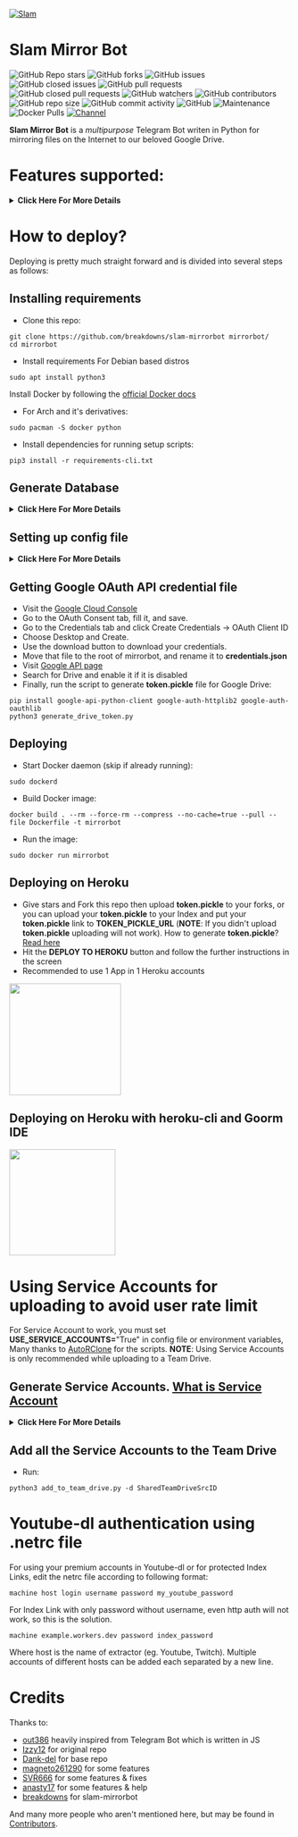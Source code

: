 [![Slam](https://telegra.ph/file/db03910496f06094f1f7a.jpg)](https://youtu.be/Pk_TthHfLeE)

# Slam Mirror Bot
![GitHub Repo stars](https://img.shields.io/github/stars/breakdowns/slam-mirrorbot?color=blue&style=flat)
![GitHub forks](https://img.shields.io/github/forks/breakdowns/slam-mirrorbot?color=green&style=flat)
![GitHub issues](https://img.shields.io/github/issues/breakdowns/slam-mirrorbot)
![GitHub closed issues](https://img.shields.io/github/issues-closed/breakdowns/slam-mirrorbot)
![GitHub pull requests](https://img.shields.io/github/issues-pr/breakdowns/slam-mirrorbot)
![GitHub closed pull requests](https://img.shields.io/github/issues-pr-closed/breakdowns/slam-mirrorbot)
![GitHub watchers](https://img.shields.io/github/watchers/breakdowns/slam-mirrorbot)
![GitHub contributors](https://img.shields.io/github/contributors/breakdowns/slam-mirrorbot?style=flat)
![GitHub repo size](https://img.shields.io/github/repo-size/breakdowns/slam-mirrorbot?color=red)
![GitHub commit activity](https://img.shields.io/github/commit-activity/m/breakdowns/slam-mirrorbot)
![GitHub](https://img.shields.io/github/license/breakdowns/slam-mirrorbot)
![Maintenance](https://img.shields.io/badge/Maintained%3F-yes-green.svg)
![Docker Pulls](https://img.shields.io/docker/pulls/breakdowns/mega-sdk-python?label=Docker%20Pull)
[![Channel](https://img.shields.io/badge/Join%20Channel-!-red)](https://t.me/SlamMirrorUpdates)

**Slam Mirror Bot** is a _multipurpose_ Telegram Bot writen in Python for mirroring files on the Internet to our beloved Google Drive.

# Features supported:
<details>
    <summary><b>Click Here For More Details</b></summary>

## Additional Features
- Updater (**NOTE**: You must upload your **token.pickle** to Index and fill your **token.pickle** url to **TOKEN_PICKLE_URL**, because your **token.pickle** will deleted after update, for more info please check [Setting up config file](https://github.com/breakdowns/slam-mirrorbot/tree/master#setting-up-config-file))
- Limiting size Torrent/Direct, Tar/Unzip, Mega, cloning Google Drive support
- Get detailed info about replied media (Only for Telegram file)
- Stop duplicate cloning Google Drive & mirroring Mega support
- Tar/Unzip Google Drive link support
- Speedtest with picture results
- Sudo with Database support
- Multiple Trackers support
- Check Heroku dynos stats
- Extracting **tar.xz** support
- Heroku config support
- Custom Image support
- Custom Progress bar
- Counting file/folder
- View Link button
- Shell and Executor
- Torrent search Supported:
```
nyaa.si, sukebei, 1337x, piratebay,
tgx, yts, eztv, torlock, rarbg
```
- Direct links Supported:
```
letsupload.io, hxfile.co, anonfiles.com, bayfiles.com, antfiles,
fembed.com, fembed.net, femax20.com, layarkacaxxi.icu, fcdn.stream,
sbplay.org, naniplay.com, naniplay.nanime.in, naniplay.nanime.biz, sbembed.com,
streamtape.com, streamsb.net, feurl.com, pixeldrain.com, racaty.net,
1drv.ms (Only works for file not folder or business account),
uptobox.com (Uptobox account must be premium)
```
## From Original Repos
- Mirroring direct download links, Torrent, and Telegram files to Google Drive
- Mirroring Mega.nz links to Google Drive (If your Mega account not premium, it will limit 5GB/6 hours)
- Copy files from someone's Drive to your Drive (Using Autorclone)
- Download/Upload progress, Speeds and ETAs
- Mirror all Youtube-dl supported links
- Docker support
- Uploading to Team Drive
- Index Link support
- Service Account support
- Delete files from Drive
- Shortener support
- Custom Filename (Only for URL, Telegram files and Youtube-dl. Not for Mega links and Magnet/Torrents)
- Extracting password protected files, using custom filename and download from password protected Index Links see these examples:
<p><a href="https://telegra.ph/Magneto-Python-Aria---Custom-Filename-Examples-01-20"> <img src="https://img.shields.io/badge/see%20on%20telegraph-grey?style=for-the-badge" width="190""/></a></p>

- Extract these filetypes and uploads to Google Drive
```
ZIP, RAR, TAR, 7z, ISO, WIM, CAB, GZIP, BZIP2, 
APM, ARJ, CHM, CPIO, CramFS, DEB, DMG, FAT, 
HFS, LZH, LZMA, LZMA2, MBR, MSI, MSLZ, NSIS, 
NTFS, RPM, SquashFS, UDF, VHD, XAR, Z.
```

</details>

# How to deploy?
Deploying is pretty much straight forward and is divided into several steps as follows:
## Installing requirements

- Clone this repo:
```
git clone https://github.com/breakdowns/slam-mirrorbot mirrorbot/
cd mirrorbot
```

- Install requirements
For Debian based distros
```
sudo apt install python3
```
Install Docker by following the [official Docker docs](https://docs.docker.com/engine/install/debian/)

- For Arch and it's derivatives:
```
sudo pacman -S docker python
```
- Install dependencies for running setup scripts:
```
pip3 install -r requirements-cli.txt
```
## Generate Database
<details>
    <summary><b>Click Here For More Details</b></summary>

**1. Using ElephantSQL**
- Go to https://elephantsql.com/ and create account (skip this if you already have ElephantSQL account)
- Hit **Create New Instance**
- Follow the further instructions in the screen
- Hit **Select Region**
- Hit **Review**
- Hit **Create instance**
- Select your database name
- Copy your database url, and fill to **DATABASE_URL** in config

**2. Using Heroku PostgreSQL**
<p><a href="https://dev.to/prisma/how-to-setup-a-free-postgresql-database-on-heroku-1dc1"> <img src="https://img.shields.io/badge/see%20on%20dev.to-black?style=for-the-badge&logo=dev-dot-to" width="190""/></a></p>

</details>

## Setting up config file
<details>
    <summary><b>Click Here For More Details</b></summary>

```
cp config_sample.env config.env
```
- Remove the first line saying:
```
_____REMOVE_THIS_LINE_____=True
```
Fill up rest of the fields. Meaning of each fields are discussed below:
### Required Field
- **BOT_TOKEN**: The Telegram bot token that you get from [@BotFather](https://t.me/BotFather)
- **TELEGRAM_API**: This is to authenticate to your Telegram account for downloading Telegram files. You can get this from https://my.telegram.org DO NOT put this in quotes.
- **TELEGRAM_HASH**: This is to authenticate to your Telegram account for downloading Telegram files. You can get this from https://my.telegram.org
- **OWNER_ID**: The Telegram user ID (not username) of the Owner of the bot
- **GDRIVE_FOLDER_ID**: This is the folder ID of the Google Drive Folder to which you want to upload all the mirrors.
- **DOWNLOAD_DIR**: The path to the local folder where the downloads should be downloaded to
- **DOWNLOAD_STATUS_UPDATE_INTERVAL**: A short interval of time in seconds after which the Mirror progress message is updated. (I recommend to keep it `5` seconds at least)  
- **AUTO_DELETE_MESSAGE_DURATION**: Interval of time (in seconds), after which the bot deletes it's message (and command message) which is expected to be viewed instantly. (**Note**: Set to `-1` to never automatically delete messages)
- **UPSTREAM_REPO**: Link for Bot Upstream Repo, if you want default update, fill ```https://github.com/breakdowns/slam-mirrorbot```.
- **UPSTREAM_BRANCH**: Branch name for Bot Upstream Repo, fill ```master```.
### Optional Field
- **ACCOUNTS_ZIP_URL**: Only if you want to load your Service Account externally from an Index Link. Archive your Service Account json files to a zip file directly (don't archive the accounts folder. Select all the jsons inside and zip them only instead. Name the zip file with whatever you want, it doesn't matter). Fill this with the direct link of that file.
- **TOKEN_PICKLE_URL**: Only if you want to load your **token.pickle** externally from an Index Link. Fill this with the direct link of that file.
- **DATABASE_URL**: Your Database URL. See [Generate Database](https://github.com/breakdowns/slam-mirrorbot/tree/master#generate-database) to generate database (**NOTE**: If you use database you can save your sudo id permanent using ```/addsudo``` command).
- **AUTHORIZED_CHATS**: Fill user_id and chat_id (not username) of you want to authorize, Seprate them with space, Examples: ```-0123456789 -1122334455 6915401739```.
- **SUDO_USERS**: Fill user_id (not username) of you want to sudoers, Seprate them with space, Examples: ```0123456789 1122334455 6915401739``` (**NOTE**: If you want save sudo id permanent without database, you must fill your sudo id there).
- **IS_TEAM_DRIVE**: Set to `True` if `GDRIVE_FOLDER_ID` is from a Team Drive else `False` or Leave it empty.
- **USE_SERVICE_ACCOUNTS**: (Leave empty if unsure) Whether to use Service Accounts or not. For this to work see [Using Service Accounts](https://github.com/breakdowns/slam-mirrorbot#generate-service-accounts-what-is-service-account) section below.
- **INDEX_URL**: Refer to https://gitlab.com/ParveenBhadooOfficial/Google-Drive-Index The URL should not have any trailing '/'
- **MEGA_API_KEY**: Mega.nz api key to mirror mega.nz links. Get it from [Mega SDK Page](https://mega.nz/sdk)
- **MEGA_EMAIL_ID**: Your email id you used to sign up on mega.nz for using premium accounts (Leave th)
- **MEGA_PASSWORD**: Your password for your mega.nz account
- **BLOCK_MEGA_FOLDER**: If you want to remove mega.nz folder support, set it to `True`.
- **BLOCK_MEGA_LINKS**: If you want to remove mega.nz mirror support, set it to `True`.
- **STOP_DUPLICATE_MIRROR**: (Leave empty if unsure) if this field is set to `True`, bot will check file in Drive, if it is present in Drive, downloading will be stopped. (**Note**: File will be checked using filename, not using filehash, so this feature is not perfect yet)
- **STOP_DUPLICATE_MEGA**: (Leave empty if unsure) if this field is set to `True`, bot will check file in Drive, if it is present in Drive, downloading Mega will be stopped. (**Note**: File will be checked using filename, not using filehash, so this feature is not perfect yet)
- **STOP_DUPLICATE_CLONE**: (Leave empty if unsure) if this field is set to `True`, bot will check file in Drive, if it is present in Drive, cloning will be stopped. (**Note**: File will be checked using filename, not using filehash, so this feature is not perfect yet)
- **CLONE_LIMIT**: To limit cloning Google Drive (leave space between number and unit, Available units is (gb or GB, tb or TB), Examples: ```100 gb, 100 GB, 10 tb, 10 TB```
- **MEGA_LIMIT**: To limit downloading Mega (leave space between number and unit, Available units is (gb or GB, tb or TB), Examples: ```100 gb, 100 GB, 10 tb, 10 TB```
- **TORRENT_DIRECT_LIMIT**: To limit the Torrent/Direct mirror size, Leave space between number and unit. Available units is (gb or GB, tb or TB), Examples: ```100 gb, 100 GB, 10 tb, 10 TB```
- **TAR_UNZIP_LIMIT**: To limit mirroring as Tar or unzipmirror. Available units is (gb or GB, tb or TB), Examples: ```100 gb, 100 GB, 10 tb, 10 TB```
- **IMAGE_URL**: Show Image/Logo in /start message. Fill value of image your link image, use telegra.ph or any direct link image.
- **VIEW_LINK**: View Link button to open file Index Link in browser instead of direct download link, you can figure out if it's compatible with your Index code or not, open any video from you Index and check if the END of link from browser link bar is `?a=view`, if yes make it `True` it will work (Compatible with [Bhadoo Index](https://gitlab.com/ParveenBhadooOfficial/Google-Drive-Index) Code)
- **UPTOBOX_TOKEN**: Uptobox token to mirror uptobox links. Get it from [Uptobox Premium Account](https://uptobox.com/my_account).
- **HEROKU_API_KEY**: (Only if you deploying on Heroku) Your Heroku API key, get it from https://dashboard.heroku.com/account.
- **HEROKU_APP_NAME**: (Only if you deploying on Heroku) Your Heroku app name.
- **IGNORE_PENDING_REQUESTS**: If you want the bot to ignore pending requests after it restarts, set this to `True`.
- **FINISHED_PROGRESS_STR**: Single character for finished progress. Example: ```Uploading ●●●●○○○○ %50```. This value sets: `●`. You can Select any character from these listed sites: https://coolsymbol.com, https://changaco.oy.lc/unicode-progress-bars/, https://text-symbols.com/
- **UNFINISHED_PROGRESS_STR**: Single character for finished progress. Example: ```Uploading ●●●●○○○○ %50```. This value sets: `○`. You can Select any character from these listed sites: https://coolsymbol.com, https://changaco.oy.lc/unicode-progress-bars/, https://text-symbols.com/
- **SHORTENER_API**: Fill your Shortener api key if you are using Shortener.
- **SHORTENER**: if you want to use Shortener in Gdrive and index link, fill Shortener url here. Examples:
```
exe.io, gplinks.in, shrinkme.io, urlshortx.com, shortzon.com
```

Above are the supported url Shorteners. Except these only some url Shorteners are supported.

**Note**: You can limit maximum concurrent downloads by changing the value of **MAX_CONCURRENT_DOWNLOADS** in aria.sh. By default, it's set to `7`.
### Add more buttons (Optional Field)
Three buttons are already added of Drive Link, Index Link, and View Link, you can add extra buttons, these are optional, if you don't know what are below entries, simply leave them, don't fill anything in them.
- **BUTTON_FOUR_NAME**:
- **BUTTON_FOUR_URL**:
- **BUTTON_FIVE_NAME**:
- **BUTTON_FIVE_URL**:
- **BUTTON_SIX_NAME**:
- **BUTTON_SIX_URL**:

</details>

## Getting Google OAuth API credential file
- Visit the [Google Cloud Console](https://console.developers.google.com/apis/credentials)
- Go to the OAuth Consent tab, fill it, and save.
- Go to the Credentials tab and click Create Credentials -> OAuth Client ID
- Choose Desktop and Create.
- Use the download button to download your credentials.
- Move that file to the root of mirrorbot, and rename it to **credentials.json**
- Visit [Google API page](https://console.developers.google.com/apis/library)
- Search for Drive and enable it if it is disabled
- Finally, run the script to generate **token.pickle** file for Google Drive:
```
pip install google-api-python-client google-auth-httplib2 google-auth-oauthlib
python3 generate_drive_token.py
```

## Deploying

- Start Docker daemon (skip if already running):
```
sudo dockerd
```
- Build Docker image:
```
docker build . --rm --force-rm --compress --no-cache=true --pull --file Dockerfile -t mirrorbot
```
- Run the image:
```
sudo docker run mirrorbot
```

## Deploying on Heroku

- Give stars and Fork this repo then upload **token.pickle** to your forks, or you can upload your **token.pickle** to your Index and put your **token.pickle** link to **TOKEN_PICKLE_URL** (**NOTE**: If you didn't upload **token.pickle** uploading will not work). How to generate **token.pickle**? [Read here](https://github.com/breakdowns/slam-mirrorbot#getting-google-oauth-api-credential-file)
- Hit the **DEPLOY TO HEROKU** button and follow the further instructions in the screen
- Recommended to use 1 App in 1 Heroku accounts

<p><a href="https://heroku.com/deploy"> <img src="https://img.shields.io/badge/Deploy%20To%20Heroku-blueviolet?style=for-the-badge&logo=heroku" width="200""/></a></p>

## Deploying on Heroku with heroku-cli and Goorm IDE
<p><a href="https://telegra.ph/How-to-Deploy-a-Mirror-Bot-to-Heroku-with-CLI-05-06"> <img src="https://img.shields.io/badge/see%20on%20telegraph-grey?style=for-the-badge" width="190""/></a></p>

# Using Service Accounts for uploading to avoid user rate limit
For Service Account to work, you must set **USE_SERVICE_ACCOUNTS=**"True" in config file or environment variables, 
Many thanks to [AutoRClone](https://github.com/xyou365/AutoRclone) for the scripts.
**NOTE**: Using Service Accounts is only recommended while uploading to a Team Drive.

## Generate Service Accounts. [What is Service Account](https://cloud.google.com/iam/docs/service-accounts)
<details>
    <summary><b>Click Here For More Details</b></summary>

Let us create only the Service Accounts that we need. 
**Warning**: abuse of this feature is not the aim of this project and we do **NOT** recommend that you make a lot of projects, just one project and 100 SAs allow you plenty of use, its also possible that over abuse might get your projects banned by Google. 

**NOTE:** 1 Service Account can copy around 750gb a day, 1 project can make 100 Service Accounts so that's 75tb a day, for most users this should easily suffice.
```
python3 gen_sa_accounts.py --quick-setup 1 --new-only
```
A folder named accounts will be created which will contain keys for the Service Accounts.

Or you can create Service Accounts to current project, no need to create new one

- List your projects ids
```
python3 gen_sa_accounts.py --list-projects
```
- Enable services automatically by this command
```
python3 gen_sa_accounts.py --enable-services $PROJECTID
```
- Create Sevice Accounts to current project
```
python3 gen_sa_accounts.py --create-sas $PROJECTID
```
- Download Sevice Accounts as accounts folder
```
python3 gen_sa_accounts.py --download-keys $PROJECTID
```
If you want to add Service Accounts to Google Group, follow these steps

- Mount accounts folder
```
cd accounts
```
- Grab emails form all accounts to emails.txt file that would be created in accounts folder
```
grep -oPh '"client_email": "\K[^"]+' *.json > emails.txt
```
- Unmount acounts folder
```
cd -
```
Then add emails from emails.txt to Google Group, after that add Google Group to your Shared Drive and promote it to manager.

**NOTE**: If you have created SAs in past from this script, you can also just re download the keys by running:
```
python3 gen_sa_accounts.py --download-keys project_id
```

</details>

## Add all the Service Accounts to the Team Drive
- Run:
```
python3 add_to_team_drive.py -d SharedTeamDriveSrcID
```

# Youtube-dl authentication using .netrc file
For using your premium accounts in Youtube-dl or for protected Index Links, edit the netrc file according to following format:
```
machine host login username password my_youtube_password
```
For Index Link with only password without username, even http auth will not work, so this is the solution.
```
machine example.workers.dev password index_password
```
Where host is the name of extractor (eg. Youtube, Twitch). Multiple accounts of different hosts can be added each separated by a new line.

# Credits

Thanks to:
- [out386](https://github.com/out386) heavily inspired from Telegram Bot which is written in JS
- [Izzy12](https://github.com/lzzy12/) for original repo
- [Dank-del](https://github.com/Dank-del/) for base repo
- [magneto261290](https://github.com/magneto261290/) for some features
- [SVR666](https://github.com/SVR666/) for some features & fixes
- [anasty17](https://github.com/anasty17) for some features & help
- [breakdowns](https://github.com/breakdowns) for slam-mirrorbot

And many more people who aren't mentioned here, but may be found in [Contributors](https://github.com/breakdowns/slam-mirrorbot/graphs/contributors).
